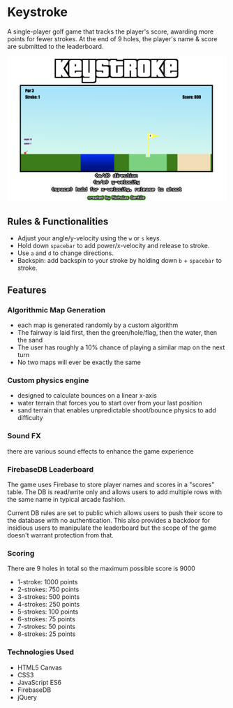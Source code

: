# Keystroke

A single-player golf game that tracks the player's score, awarding more points for fewer strokes. At the end of 9 holes, the player's name & score are submitted to the leaderboard.

![Wireframe for Keystroke](./assets/wireframe.png)

## Rules & Functionalities
- Adjust your angle/y-velocity using the `w` or `s` keys.
- Hold down `spacebar` to add power/x-velocity and release to stroke.
- Use `a` and `d` to change directions.
- Backspin: add backspin to your stroke by holding down `b` + `spacebar` to stroke.

## Features
### Algorithmic Map Generation
- each map is generated randomly by a custom algorithm
- The fairway is laid first, then the green/hole/flag, then the water, then the sand
- The user has roughly a 10% chance of playing a similar map on the next turn
- No two maps will ever be exactly the same

### Custom physics engine
- designed to calculate bounces on a linear x-axis
- water terrain that forces you to start over from your last position
- sand terrain that enables unpredictable shoot/bounce physics to add difficulty

### Sound FX
there are various sound effects to enhance the game experience

### FirebaseDB Leaderboard
The game uses Firebase to store player names and scores in a "scores" table. The DB is read/write only and allows users to add multiple rows with the same name in typical arcade fashion.

Current DB rules are set to public which allows users to push their score to the database with no authentication. This also provides a backdoor for insidious users to manipulate the leaderboard but the scope of the game doesn't warrant protection from that.

### Scoring
There are 9 holes in total so the maximum possible score is 9000
- 1-stroke: 1000 points
- 2-strokes: 750 points
- 3-strokes: 500 points
- 4-strokes: 250 points
- 5-strokes: 100 points
- 6-strokes: 75 points
- 7-strokes: 50 points
- 8-strokes: 25 points

### Technologies Used
- HTML5 Canvas
- CSS3
- JavaScript ES6
- FirebaseDB
- jQuery

